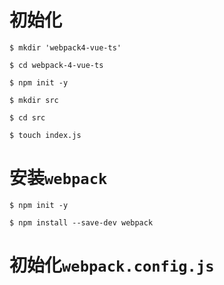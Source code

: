 # 初始化
 ```
 $ mkdir 'webpack4-vue-ts'

 $ cd webpack-4-vue-ts
 
 $ npm init -y
 
 $ mkdir src
 
 $ cd src
 
 $ touch index.js
 ```
# 安装`webpack`

```
$ npm init -y

$ npm install --save-dev webpack

```
# 初始化`webpack.config.js`
